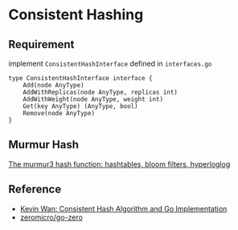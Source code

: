 # Consistent Hashing

## Requirement
implement `ConsistentHashInterface` defined in `interfaces.go`
```golang
type ConsistentHashInterface interface {
	Add(node AnyType)
	AddWithReplicas(node AnyType, replicas int)
	AddWithWeight(node AnyType, weight int)
	Get(key AnyType) (AnyType, bool)
	Remove(node AnyType)
}
```


## Murmur Hash
[The murmur3 hash function: hashtables, bloom filters, hyperloglog](https://www.sderosiaux.com/articles/2017/08/26/the-murmur3-hash-function--hashtables-bloom-filters-hyperloglog/)


## Reference
- [Kevin Wan: Consistent Hash Algorithm and Go Implementation](https://faun.pub/consistent-hash-algorithm-and-go-implementation-a5a01d84845a)
- [zeromicro/go-zero](https://github.com/zeromicro/go-zero/blob/master/core/hash/consistenthash.go)

